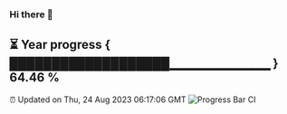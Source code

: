 ### Hi there 👋
⏳ Year progress { ███████████████████▁▁▁▁▁▁▁▁▁▁▁ } 64.46 %
---
⏰ Updated on Thu, 24 Aug 2023 06:17:06 GMT
![Progress Bar CI](https://github.com/liununu/liununu/workflows/Progress%20Bar%20CI/badge.svg)
